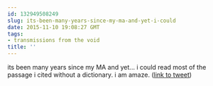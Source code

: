 ```yaml
---
id: 132949508249
slug: its-been-many-years-since-my-ma-and-yet-i-could
date: 2015-11-10 19:08:27 GMT
tags:
- transmissions from the void
title: ''
---
```

its been many years since my MA and yet... i could read most of the passage i cited without a dictionary. i am amaze. (<a href="http://twitter.com/mxbees/status/664155480118403073">link to tweet</a>)